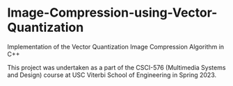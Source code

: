 # Image-Compression-using-Vector-Quantization
Implementation of the Vector Quantization Image Compression Algorithm in C++

This project was undertaken as a part of the CSCI-576 (Multimedia Systems and Design) course at USC Viterbi School of Engineering in Spring 2023.
